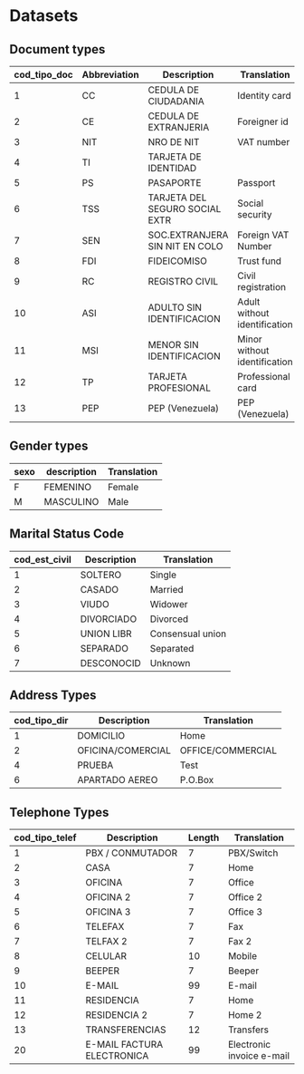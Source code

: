# Datasets

## Document types

cod_tipo_doc | Abbreviation | Description | Translation
------------ | ------------- | ----------- | -----------
1 | CC | CEDULA DE CIUDADANIA | Identity card
2 | CE | CEDULA DE EXTRANJERIA | Foreigner id
3 | NIT | NRO DE NIT | VAT number
4 | TI | TARJETA DE IDENTIDAD | 
5 | PS | PASAPORTE | Passport
6 | TSS | TARJETA DEL SEGURO SOCIAL EXTR | Social security
7 | SEN | SOC.EXTRANJERA SIN NIT EN COLO | Foreign VAT Number
8 | FDI | FIDEICOMISO | Trust fund
9 | RC | REGISTRO CIVIL | Civil registration
10 | ASI | ADULTO SIN IDENTIFICACION | Adult without identification
11 | MSI | MENOR SIN IDENTIFICACION | Minor without identification
12 | TP | TARJETA PROFESIONAL | Professional card
13 | PEP | PEP (Venezuela) | PEP (Venezuela)

## Gender types

sexo | description | Translation
---- | ----------- | -----------
F | FEMENINO | Female
M | MASCULINO | Male

## Marital Status Code

cod_est_civil | Description | Translation
------------- | ----------- | -----------
1 | SOLTERO | Single
2 | CASADO | Married
3 | VIUDO | Widower
4 | DIVORCIADO | Divorced
5 | UNION LIBR | Consensual union
6 | SEPARADO | Separated
7 | DESCONOCID | Unknown

## Address Types

cod_tipo_dir | Description | Translation
------------ | ----------- | -----------
1 | DOMICILIO | Home
2 | OFICINA/COMERCIAL | OFFICE/COMMERCIAL
4 | PRUEBA | Test
6 | APARTADO AEREO | P.O.Box

## Telephone Types

cod_tipo_telef | Description | Length | Translation
-------------- | ----------- | ------ | -----------
1 | PBX / CONMUTADOR | 7 | PBX/Switch
2 | CASA | 7 | Home
3 | OFICINA | 7 | Office
4 | OFICINA 2 | 7 | Office 2
5 | OFICINA 3 | 7 | Office 3
6 | TELEFAX | 7 | Fax
7 | TELFAX 2 | 7 | Fax 2
8 | CELULAR | 10 | Mobile
9 | BEEPER | 7 | Beeper
10 | E-MAIL | 99 | E-mail
11 | RESIDENCIA | 7 | Home
12 | RESIDENCIA 2 | 7 | Home 2 
13 | TRANSFERENCIAS | 12 | Transfers
20 | E-MAIL FACTURA ELECTRONICA | 99 | Electronic invoice e-mail